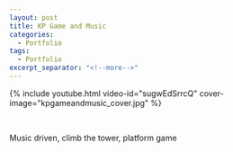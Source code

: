 ```yaml
---
layout: post
title: KP Game and Music
categories:
  - Portfolio
tags:
  - Portfolio
excerpt_separator: "<!--more-->"
---
```


{% include youtube.html video-id="sugwEdSrrcQ" cover-image="kpgameandmusic_cover.jpg" %}

 ឵឵
<!--more-->

Music driven, climb the tower, platform game
